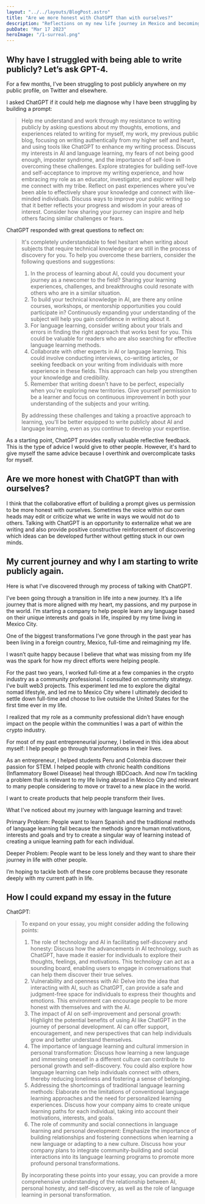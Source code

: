 ```yaml
---
layout: "../../layouts/BlogPost.astro"
title: "Are we more honest with ChatGPT than with ourselves?"
description: "Reflections on my new life journey in Mexico and becoming an entrepreneur again."
pubDate: "Mar 17 2023"
heroImage: "/1-surreal.png"
---
```


## Why have I struggled with being able to write publicly? Let’s ask GPT-4.

For a few months, I’ve been struggling to post publicly anywhere on my public profile, on Twitter and elsewhere.

I asked ChatGPT if it could help me diagnose why I have been struggling by building a prompt:

> Help me understand and work through my resistance to writing publicly by asking questions about my thoughts, emotions, and experiences related to writing for myself, my work, my previous public blog, focusing on writing authentically from my higher self and heart, and using tools like ChatGPT to enhance my writing process. Discuss my interests in AI and language learning, my fears of not being good enough, imposter syndrome, and the importance of self-love in overcoming these challenges. Explore strategies for building self-love and self-acceptance to improve my writing experience, and how embracing my role as an educator, investigator, and explorer will help me connect with my tribe. Reflect on past experiences where you've been able to effectively share your knowledge and connect with like-minded individuals. Discuss ways to improve your public writing so that it better reflects your progress and wisdom in your areas of interest. Consider how sharing your journey can inspire and help others facing similar challenges or fears.

ChatGPT responded with great questions to reflect on:

> It's completely understandable to feel hesitant when writing about subjects that require technical knowledge or are still in the process of discovery for you. To help you overcome these barriers, consider the following questions and suggestions:
>
> 1. In the process of learning about AI, could you document your journey as a newcomer to the field? Sharing your learning experiences, challenges, and breakthroughs could resonate with others who are in a similar situation.
> 2. To build your technical knowledge in AI, are there any online courses, workshops, or mentorship opportunities you could participate in? Continuously expanding your understanding of the subject will help you gain confidence in writing about it.
> 3. For language learning, consider writing about your trials and errors in finding the right approach that works best for you. This could be valuable for readers who are also searching for effective language learning methods.
> 4. Collaborate with other experts in AI or language learning. This could involve conducting interviews, co-writing articles, or seeking feedback on your writing from individuals with more experience in these fields. This approach can help you strengthen your knowledge and credibility.
> 5. Remember that writing doesn't have to be perfect, especially when you're exploring new territories. Give yourself permission to be a learner and focus on continuous improvement in both your understanding of the subjects and your writing.
>
> By addressing these challenges and taking a proactive approach to learning, you'll be better equipped to write publicly about AI and language learning, even as you continue to develop your expertise.

As a starting point, ChatGPT provides really valuable reflective feedback. This is the type of advice I would give to other people. However, it's hard to give myself the same advice because I overthink and overcomplicate tasks for myself.

## Are we more honest with ChatGPT than with ourselves?

I think that the collaborative effort of building a prompt gives us permission to be more honest with ourselves. Sometimes the voice within our own heads may edit or criticize what we write in ways we would not do to others. Talking with ChatGPT is an opportunity to externalize what we are writing and also provide positive constructive reinforcement of discovering which ideas can be developed further without getting stuck in our own minds.

## My current journey and why I am starting to write publicly again.

Here is what I’ve discovered through my process of talking with ChatGPT.

I’ve been going through a transition in life into a new journey. It’s a life journey that is more aligned with my heart, my passions, and my purpose in the world. I’m starting a company to help people learn any language based on their unique interests and goals in life, inspired by my time living in Mexico City.

One of the biggest transformations I’ve gone through in the past year has been living in a foreign country, Mexico, full-time and reimagining my life.

I wasn’t quite happy because I believe that what was missing from my life was the spark for how my direct efforts were helping people.

For the past two years, I worked full-time at a few companies in the crypto industry as a community professional. I consulted on community strategy. I’ve built web3 projects. This experiment led me to explore the digital nomad lifestyle, and led me to Mexico City where I ultimately decided to settle down full-time and choose to live outside the United States for the first time ever in my life.

I realized that my role as a community professional didn’t have enough impact on the people within the communities I was a part of within the crypto industry. 

For most of my past entrepreneurial journey, I believed in this idea about myself: I help people go through transformations in their lives. 

As an entrepreneur, I helped students Peru and Colombia discover their passion for STEM. I helped people with chronic health conditions (Inflammatory Bowel Disease) heal through IBDCoach. And now I’m tackling a problem that is relevant to my life living abroad in Mexico City and relevant to many people considering to move or travel to a new place in the world.

I want to create products that help people transform their lives.

What I’ve noticed about my journey with language learning and travel:

Primary Problem: People want to learn Spanish and the traditional methods of language learning fail because the methods ignore human motivations, interests and goals and try to create a singular way of learning instead of creating a unique learning path for each individual.

Deeper Problem: People want to be less lonely and they want to share their journey in life with other people.

I’m hoping to tackle both of these core problems because they resonate deeply with my current path in life.

## How I could expand my essay in the future

ChatGPT:

> To expand on your essay, you might consider adding the following points:
> 
> 1. The role of technology and AI in facilitating self-discovery and honesty: Discuss how the advancements in AI technology, such as ChatGPT, have made it easier for individuals to explore their thoughts, feelings, and motivations. This technology can act as a sounding board, enabling users to engage in conversations that can help them discover their true selves.
> 2. Vulnerability and openness with AI: Delve into the idea that interacting with AI, such as ChatGPT, can provide a safe and judgment-free space for individuals to express their thoughts and emotions. This environment can encourage people to be more honest with themselves and with the AI.
> 3. The impact of AI on self-improvement and personal growth: Highlight the potential benefits of using AI like ChatGPT in the journey of personal development. AI can offer support, encouragement, and new perspectives that can help individuals grow and better understand themselves.
> 4. The importance of language learning and cultural immersion in personal transformation: Discuss how learning a new language and immersing oneself in a different culture can contribute to personal growth and self-discovery. You could also explore how language learning can help individuals connect with others, thereby reducing loneliness and fostering a sense of belonging.
> 5. Addressing the shortcomings of traditional language learning methods: Elaborate on the limitations of conventional language learning approaches and the need for personalized learning experiences. Discuss how your company aims to create unique learning paths for each individual, taking into account their motivations, interests, and goals.
> 6. The role of community and social connections in language learning and personal development: Emphasize the importance of building relationships and fostering connections when learning a new language or adapting to a new culture. Discuss how your company plans to integrate community-building and social interactions into its language learning programs to promote more profound personal transformations.
> 
> By incorporating these points into your essay, you can provide a more comprehensive understanding of the relationship between AI, personal honesty, and self-discovery, as well as the role of language learning in personal transformation.